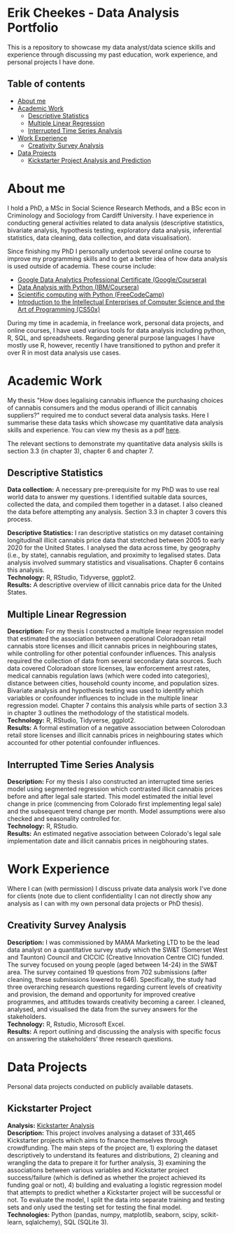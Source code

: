 # Erik Cheekes - Data Analysis Portfolio

This is a repository to showcase my data analyst/data science skills and experience through discussing my past education, work experience, and personal projects I have done.

## Table of contents

- [About me](#about-me)
- [Academic Work](#academic-work)
  + [Descriptive Statistics](#descriptive-statistics)
  + [Multiple Linear Regression](#multiple-linear-regression)
  + [Interrupted Time Series Analysis](#interrupted-time-series-analysis)
- [Work Experience](#work-experience)
  + [Creativity Survey Analysis](#creativity-survey-analysis)
- [Data Projects](#data-projects)
  + [Kickstarter Project Analysis and Prediction](#kickstarter-project)

# About me

I hold a PhD, a MSc in Social Science Research Methods, and a BSc econ in Criminology and Sociology from Cardiff University. I have experience in conducting general activities related to data analysis (descriptive statistics, bivariate analysis, hypothesis testing, exploratory data analysis, inferential statistics, data cleaning, data collection, and data visualisation). 

Since finishing my PhD I personally undertook several online course to improve my programming skills and to get a better idea of how data analysis is used outside of academia. These course include:

+ [Google Data Analytics Professional Certificate (Google/Coursera)]( https://www.credly.com/badges/21c664e4-98f2-4a93-9304-93e65cb87646)
+ [Data Analysis with Python (IBM/Coursera)](https://www.credly.com/badges/f0b20b99-012d-4bbe-9d6a-d16baafba1ed)
+ [Scientific computing with Python (FreeCodeCamp)]( https://www.freecodecamp.org/certification/fcc89409c3b-7009-4e97-a874-a13282364529/scientific-computing-with-python-v7)
+ [Introduction to the Intellectual Enterprises of Computer Science and the Art of Programming (CS50x)](https://certificates.cs50.io/104743cd-576d-471e-bf20-10daa265fb4b.pdf?size=letter)

During my time in academia, in freelance work, personal data projects, and online courses, I have used various tools for data analysis including python, R, SQL, and spreadsheets. Regarding general purpose languages I have mostly use R, however, recently I have transitioned to python and prefer it over R in most data analysis use cases.

# Academic Work

My thesis "How does legalising cannabis influence the purchasing choices of cannabis consumers and the modus operandi of illicit cannabis suppliers?" required me to conduct several data analysis tasks. Here I summarise these data tasks which showcase my quantitative data analysis skills and experience. You can view my thesis as a pdf [here](https://orca.cardiff.ac.uk/id/eprint/152022/). 

The relevant sections to demonstrate my quantitative data analysis skills is section 3.3 (in chapter 3), chapter 6 and chapter 7.

## Descriptive Statistics

**Data collection:**  A necessary pre-prerequisite for my PhD was to use real world data to answer my questions. I identified suitable data sources, collected the data, and compiled them together in a dataset. I also cleaned the data before attempting any analysis. Section 3.3 in chapter 3 covers this process.

**Descriptive Statistics:**  I ran descriptive statistics on my dataset containing longitudinall illicit cannabis price data that stretched between 2005 to early 2020 for the United States. I analysed the data across time, by geography (i.e., by state), cannabis regulation, and proximity to legalised states. Data analysis involved summary statistics and visualisations. Chapter 6 contains this analysis.<br/> 
**Technology:** R, RStudio, Tidyverse, ggplot2.<br/>
**Results:** A descriptive overview of illicit cannabis price data for the United States.<br/>

## Multiple Linear Regression

**Description:** For my thesis I constructed a multiple linear regression model that estimated the association between operational Coloradoan retail cannabis store licenses and illicit cannabis prices in neighbouring states, while controlling for other potential confounder influences. This analysis required the collection of data from several secondary data sources. Such data covered Coloradoan store licenses, law enforcement arrest rates, medical cannabis regulation laws (which were coded into categories), distance between cities, household county income, and population sizes. Bivariate analysis and hypothesis testing was used to identify which variables or confounder influences to include in the multiple linear regression model. Chapter 7 contains this analysis while parts of section 3.3 in chapter 3 outlines the methodology of the statistical models.<br/>
**Technology:** R, RStudio, Tidyverse, ggplot2.<br/>
**Results:** A formal estimation of a negative association between Colorodoan retail store licenses and illicit cannabis prices in neighbouring states which accounted for  other potential confounder influences.<br/>

## Interrupted Time Series Analysis

**Description:** For my thesis I also constructed an interrupted time series model using segmented regression which contrasted illicit cannabis prices before and after legal sale started. This model estimated the initial level change in price (commencing from Colorado first implementing legal sale) and the subsequent trend change per month. Model assumptions were also checked and seasonality controlled for.<br/> 
**Technology:** R, RStudio.<br/>
**Results:** An estimated negative association between Colorado's legal sale implementation date and illicit cannabis prices in neigbhouring states.<br/>

# Work Experience

Where I can (with permission) I discuss private data analysis work I've done for clients (note due to client confidentiality I can not directly show any analysis as I can with my own personal data projects or PhD thesis).

## Creativity Survey Analysis

**Description:** I was commissioned by MAMA Marketing LTD to be the lead data analyst on a quantitative survey study which the SW&T (Somerset West and Taunton) Council and CICCIC (Creative Innovation Centre CIC) funded. The survey focused on young people (aged between 14-24) in the SW&T area. The survey contained 19 questions from 702 submissions (after cleaning, these submissions lowered to 646). Specifically, the study had three overarching research questions regarding current levels of creativity and provision, the demand and opportunity for improved creative programmes, and attitudes towards creativity becoming a career. I cleaned, analysed, and visualised the data from the survey answers for the stakeholders.<br/>
**Technology:** R, Rstudio, Microsoft Excel.<br/>
**Results:** A report outlining and discussing the analysis with specific focus on answering the stakeholders’ three research questions.<br/>

# Data Projects

Personal data projects conducted on publicly available datasets.

## Kickstarter Project

**Analysis:** [Kickstarter Analysis](https://github.com/etcheekes/portfolio_ds/blob/main/kickstarter/kickstarter_analysis.ipynb)<br/>
**Description:**  This project involves analysing a dataset of 331,465 Kickstarter projects which aims to finance themselves through crowdfunding. The main steps of the project are, 1) exploring the dataset descriptively to understand its features and distributions, 2) cleaning and wrangling the data to prepare it for further analysis, 3) examining the associations between various variables and Kickstarter project success/failure (which is defined as whether the project achieved its funding goal or not), 4) building and evaluating a logistic regression model that attempts to predict whether a Kickstarter project will be successful or not. To evaluate the model, I split the data into separate training and testing sets and only used the testing set for testing the final model.<br/>
**Technologies:** Python (pandas, numpy, matplotlib, seaborn, scipy, scikit-learn, sqlalchemy), SQL (SQLite 3).
